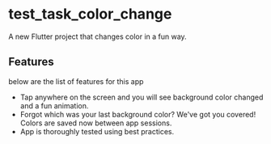 # test_task_color_change

A new Flutter project that changes color in a fun way.

## Features

below are the list of features for this app

- Tap anywhere on the screen and you will see background color changed and a fun animation.
- Forgot which was your last background color? We've got you covered! Colors are saved now between app sessions.
- App is thoroughly tested using best practices.
